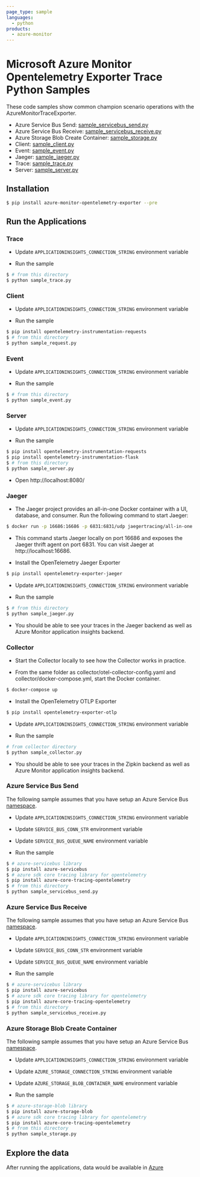 ```yaml
---
page_type: sample
languages:
  - python
products:
  - azure-monitor
---
```


# Microsoft Azure Monitor Opentelemetry Exporter Trace Python Samples

These code samples show common champion scenario operations with the AzureMonitorTraceExporter.

* Azure Service Bus Send: [sample_servicebus_send.py](https://github.com/Azure/azure-sdk-for-python/blob/main/sdk/monitor/azure-monitor-opentelemetry-exporter/samples/traces/sample_servicebus_send.py)
* Azure Service Bus Receive: [sample_servicebus_receive.py](https://github.com/Azure/azure-sdk-for-python/blob/main/sdk/monitor/azure-monitor-opentelemetry-exporter/samples/traces/sample_servicebus_receive.py)
* Azure Storage Blob Create Container: [sample_storage.py](https://github.com/Azure/azure-sdk-for-python/blob/main/sdk/monitor/azure-monitor-opentelemetry-exporter/samples/traces/sample_storage.py)
* Client: [sample_client.py](https://github.com/Azure/azure-sdk-for-python/blob/main/sdk/monitor/azure-monitor-opentelemetry-exporter/samples/traces/sample_client.py)
* Event: [sample_event.py](https://github.com/Azure/azure-sdk-for-python/blob/main/sdk/monitor/azure-monitor-opentelemetry-exporter/samples/traces/sample_event.py)
* Jaeger: [sample_jaeger.py](https://github.com/Azure/azure-sdk-for-python/blob/main/sdk/monitor/azure-monitor-opentelemetry-exporter/samples/traces/sample_jaeger.py)
* Trace: [sample_trace.py](https://github.com/Azure/azure-sdk-for-python/blob/main/sdk/monitor/azure-monitor-opentelemetry-exporter/samples/traces/sample_trace.py)
* Server: [sample_server.py](https://github.com/Azure/azure-sdk-for-python/blob/main/sdk/monitor/azure-monitor-opentelemetry-exporter/samples/traces/sample_server.py)

## Installation

```sh
$ pip install azure-monitor-opentelemetry-exporter --pre
```

## Run the Applications

### Trace

* Update `APPLICATIONINSIGHTS_CONNECTION_STRING` environment variable

* Run the sample

```sh
$ # from this directory
$ python sample_trace.py
```

### Client

* Update `APPLICATIONINSIGHTS_CONNECTION_STRING` environment variable

* Run the sample

```sh
$ pip install opentelemetry-instrumentation-requests
$ # from this directory
$ python sample_request.py
```

### Event

* Update `APPLICATIONINSIGHTS_CONNECTION_STRING` environment variable

* Run the sample

```sh
$ # from this directory
$ python sample_event.py
```

### Server

* Update `APPLICATIONINSIGHTS_CONNECTION_STRING` environment variable

* Run the sample

```sh
$ pip install opentelemetry-instrumentation-requests
$ pip install opentelemetry-instrumentation-flask
$ # from this directory
$ python sample_server.py
```

* Open http://localhost:8080/

### Jaeger

* The Jaeger project provides an all-in-one Docker container with a UI, database, and consumer. Run the following command to start Jaeger:

```sh
$ docker run -p 16686:16686 -p 6831:6831/udp jaegertracing/all-in-one
```

* This command starts Jaeger locally on port 16686 and exposes the Jaeger thrift agent on port 6831. You can visit Jaeger at http://localhost:16686.

* Install the OpenTelemetry Jaeger Exporter

```sh
$ pip install opentelemetry-exporter-jaeger
```

* Update `APPLICATIONINSIGHTS_CONNECTION_STRING` environment variable

* Run the sample

```sh
$ # from this directory
$ python sample_jaeger.py
```

* You should be able to see your traces in the Jaeger backend as well as Azure Monitor application insights backend.

### Collector

* Start the Collector locally to see how the Collector works in practice.

* From the same folder as collector/otel-collector-config.yaml and collector/docker-compose.yml, start the Docker container.

```sh
$ docker-compose up
```

* Install the OpenTelemetry OTLP Exporter

```sh
$ pip install opentelemetry-exporter-otlp
```

* Update `APPLICATIONINSIGHTS_CONNECTION_STRING` environment variable

* Run the sample

```sh
# from collector directory
$ python sample_collector.py
```

* You should be able to see your traces in the Zipkin backend as well as Azure Monitor application insights backend.

### Azure Service Bus Send

The following sample assumes that you have setup an Azure Service Bus [namespace](https://docs.microsoft.com/azure/service-bus-messaging/service-bus-quickstart-portal).

* Update `APPLICATIONINSIGHTS_CONNECTION_STRING` environment variable
* Update `SERVICE_BUS_CONN_STR` environment variable
* Update `SERVICE_BUS_QUEUE_NAME` environment variable

* Run the sample

```sh
$ # azure-servicebus library
$ pip install azure-servicebus
$ # azure sdk core tracing library for opentelemetry
$ pip install azure-core-tracing-opentelemetry
$ # from this directory
$ python sample_servicebus_send.py
```

### Azure Service Bus Receive

The following sample assumes that you have setup an Azure Service Bus [namespace](https://docs.microsoft.com/azure/service-bus-messaging/service-bus-quickstart-portal).

* Update `APPLICATIONINSIGHTS_CONNECTION_STRING` environment variable
* Update `SERVICE_BUS_CONN_STR` environment variable
* Update `SERVICE_BUS_QUEUE_NAME` environment variable

* Run the sample

```sh
$ # azure-servicebus library
$ pip install azure-servicebus
$ # azure sdk core tracing library for opentelemetry
$ pip install azure-core-tracing-opentelemetry
$ # from this directory
$ python sample_servicebus_receive.py
```

### Azure Storage Blob Create Container

The following sample assumes that you have setup an Azure Service Bus [namespace](https://docs.microsoft.com/azure/service-bus-messaging/service-bus-quickstart-portal).

* Update `APPLICATIONINSIGHTS_CONNECTION_STRING` environment variable
* Update `AZURE_STORAGE_CONNECTION_STRING` environment variable
* Update `AZURE_STORAGE_BLOB_CONTAINER_NAME` environment variable

* Run the sample

```sh
$ # azure-storage-blob library
$ pip install azure-storage-blob
$ # azure sdk core tracing library for opentelemetry
$ pip install azure-core-tracing-opentelemetry
$ # from this directory
$ python sample_storage.py
```

## Explore the data

After running the applications, data would be available in [Azure](
https://docs.microsoft.com/azure/azure-monitor/app/app-insights-overview#where-do-i-see-my-telemetry)
